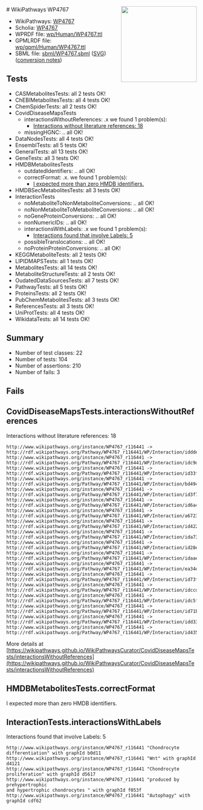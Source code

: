 <img style="float: right; width: 200px" src="../logo.png" />
# WikiPathways WP4767

* WikiPathways: [WP4767](https://identifiers.org/wikipathways:WP4767)
* Scholia: [WP4767](https://scholia.toolforge.org/wikipathways/WP4767)
* WPRDF file: [wp/Human/WP4767.ttl](../wp/Human/WP4767.ttl)
* GPMLRDF file: [wp/gpml/Human/WP4767.ttl](../wp/gpml/Human/WP4767.ttl)
* SBML file: [sbml/WP4767.sbml](../sbml/WP4767.sbml) ([SVG](../sbml/WP4767.svg)) ([conversion notes](../sbml/WP4767.txt))

## Tests
* CASMetabolitesTests: all 2 tests OK!
* ChEBIMetabolitesTests: all 4 tests OK!
* ChemSpiderTests: all 2 tests OK!
* CovidDiseaseMapsTests
    * interactionsWithoutReferences: .x we found 1 problem(s):
        * [Interactions without literature references: 18](#9701cce9)
    * missingHGNC: .. all OK!
* DataNodesTests: all 4 tests OK!
* EnsemblTests: all 5 tests OK!
* GeneralTests: all 13 tests OK!
* GeneTests: all 3 tests OK!
* HMDBMetabolitesTests
    * outdatedIdentifiers: .. all OK!
    * correctFormat: .x. we found 1 problem(s):
        * [I expected more than zero HMDB identifiers.](#ad154c1e)
* HMDBSecMetabolitesTests: all 3 tests OK!
* InteractionTests
    * noMetaboliteToNonMetaboliteConversions: .. all OK!
    * noNonMetaboliteToMetaboliteConversions: .. all OK!
    * noGeneProteinConversions: .. all OK!
    * nonNumericIDs: .. all OK!
    * interactionsWithLabels: .x we found 1 problem(s):
        * [Interactions found that involve Labels: 5](#630d267c)
    * possibleTranslocations: .. all OK!
    * noProteinProteinConversions: .. all OK!
* KEGGMetaboliteTests: all 2 tests OK!
* LIPIDMAPSTests: all 1 tests OK!
* MetabolitesTests: all 14 tests OK!
* MetaboliteStructureTests: all 2 tests OK!
* OudatedDataSourcesTests: all 7 tests OK!
* PathwayTests: all 5 tests OK!
* ProteinsTests: all 2 tests OK!
* PubChemMetabolitesTests: all 3 tests OK!
* ReferencesTests: all 3 tests OK!
* UniProtTests: all 4 tests OK!
* WikidataTests: all 14 tests OK!


## Summary

* Number of test classes: 22
* Number of tests: 104
* Number of assertions: 210
* Number of fails: 3

## Fails

<a name="9701cce9" />

## CovidDiseaseMapsTests.interactionsWithoutReferences

Interactions without literature references: 18
```
http://www.wikipathways.org/instance/WP4767_r116441 -> http://rdf.wikipathways.org/Pathway/WP4767_r116441/WP/Interaction/idddec9e2e
http://www.wikipathways.org/instance/WP4767_r116441 -> http://rdf.wikipathways.org/Pathway/WP4767_r116441/WP/Interaction/idc9df5c1c
http://www.wikipathways.org/instance/WP4767_r116441 -> http://rdf.wikipathways.org/Pathway/WP4767_r116441/WP/Interaction/id33f73e6c
http://www.wikipathways.org/instance/WP4767_r116441 -> http://rdf.wikipathways.org/Pathway/WP4767_r116441/WP/Interaction/bd494
http://www.wikipathways.org/instance/WP4767_r116441 -> http://rdf.wikipathways.org/Pathway/WP4767_r116441/WP/Interaction/id3f7a3d9f
http://www.wikipathways.org/instance/WP4767_r116441 -> http://rdf.wikipathways.org/Pathway/WP4767_r116441/WP/Interaction/id6a4d617
http://www.wikipathways.org/instance/WP4767_r116441 -> http://rdf.wikipathways.org/Pathway/WP4767_r116441/WP/Interaction/a6723
http://www.wikipathways.org/instance/WP4767_r116441 -> http://rdf.wikipathways.org/Pathway/WP4767_r116441/WP/Interaction/id42281903
http://www.wikipathways.org/instance/WP4767_r116441 -> http://rdf.wikipathways.org/Pathway/WP4767_r116441/WP/Interaction/ida73cb899
http://www.wikipathways.org/instance/WP4767_r116441 -> http://rdf.wikipathways.org/Pathway/WP4767_r116441/WP/Interaction/id28e20273
http://www.wikipathways.org/instance/WP4767_r116441 -> http://rdf.wikipathways.org/Pathway/WP4767_r116441/WP/Interaction/idaaeb1d2a
http://www.wikipathways.org/instance/WP4767_r116441 -> http://rdf.wikipathways.org/Pathway/WP4767_r116441/WP/Interaction/ea34e
http://www.wikipathways.org/instance/WP4767_r116441 -> http://rdf.wikipathways.org/Pathway/WP4767_r116441/WP/Interaction/id73f7a48d
http://www.wikipathways.org/instance/WP4767_r116441 -> http://rdf.wikipathways.org/Pathway/WP4767_r116441/WP/Interaction/idccdc175
http://www.wikipathways.org/instance/WP4767_r116441 -> http://rdf.wikipathways.org/Pathway/WP4767_r116441/WP/Interaction/idc5f96cc3
http://www.wikipathways.org/instance/WP4767_r116441 -> http://rdf.wikipathways.org/Pathway/WP4767_r116441/WP/Interaction/id71b6f2fe
http://www.wikipathways.org/instance/WP4767_r116441 -> http://rdf.wikipathways.org/Pathway/WP4767_r116441/WP/Interaction/idd33a7094
http://www.wikipathways.org/instance/WP4767_r116441 -> http://rdf.wikipathways.org/Pathway/WP4767_r116441/WP/Interaction/id4359f136
```

More details at [https://wikipathways.github.io/WikiPathwaysCurator/CovidDiseaseMapsTests/interactionsWithoutReferences](https://wikipathways.github.io/WikiPathwaysCurator/CovidDiseaseMapsTests/interactionsWithoutReferences)

<a name="ad154c1e" />

## HMDBMetabolitesTests.correctFormat

I expected more than zero HMDB identifiers.
<a name="630d267c" />

## InteractionTests.interactionsWithLabels

Interactions found that involve Labels: 5
```
http://www.wikipathways.org/instance/WP4767_r116441 "Chondrocyte differentiation" with graphId b0d11
http://www.wikipathways.org/instance/WP4767_r116441 "Wnt" with graphId d4121
http://www.wikipathways.org/instance/WP4767_r116441 "Chondrocyte proliferation" with graphId d5617
http://www.wikipathways.org/instance/WP4767_r116441 "produced by prehypertrophic
and hypertrophic chondrocytes " with graphId f053f
http://www.wikipathways.org/instance/WP4767_r116441 "Autophagy" with graphId cdf62
```

